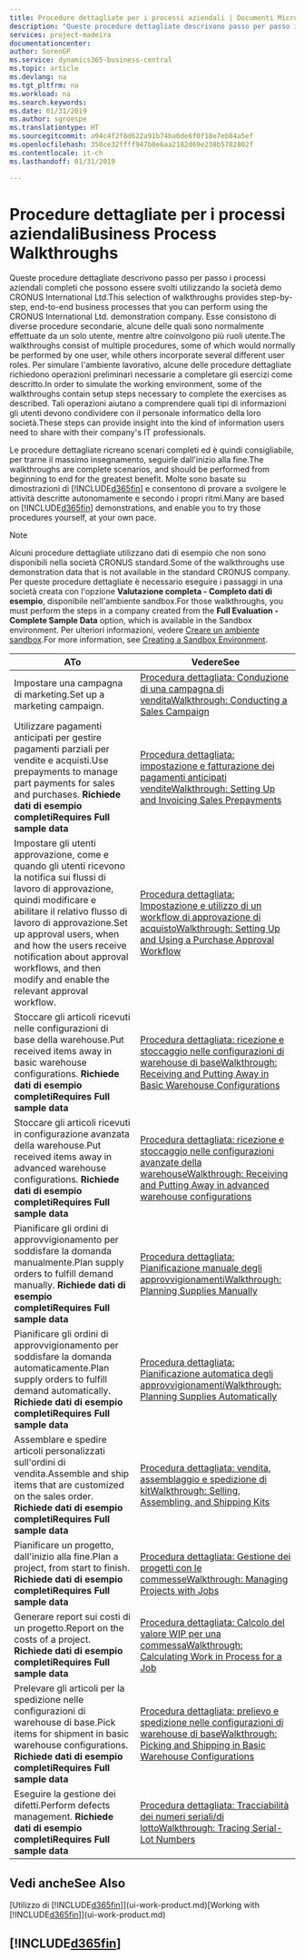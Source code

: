 ```yaml
---
title: Procedure dettagliate per i processi aziendali | Documenti Microsoft
description: "Queste procedure dettagliate descrivono passo per passo i processi aziendali completi che possono essere svolti utilizzando la società demo CRONUS International Ltd. Esse consistono di diverse procedure secondarie, alcune delle quali sono normalmente effettuate da un solo utente, mentre altre coinvolgono più ruoli utente. Per simulare l'ambiente lavorativo, alcune delle procedure dettagliate richiedono operazioni preliminari necessarie a completare gli esercizi come descritto. Tali operazioni aiutano a comprendere quali tipi di informazioni gli utenti devono condividere con il personale informatico della loro società."
services: project-madeira
documentationcenter: 
author: SorenGP
ms.service: dynamics365-business-central
ms.topic: article
ms.devlang: na
ms.tgt_pltfrm: na
ms.workload: na
ms.search.keywords: 
ms.date: 01/31/2019
ms.author: sgroespe
ms.translationtype: HT
ms.sourcegitcommit: a94c4f2f8d622a91b74ba0de6f0f18e7eb84a5ef
ms.openlocfilehash: 350ce32ffff947b8e6aa2182d69e238b5782802f
ms.contentlocale: it-ch
ms.lasthandoff: 01/31/2019

---
```

# <a name="business-process-walkthroughs"></a><span data-ttu-id="da342-106">Procedure dettagliate per i processi aziendali</span><span class="sxs-lookup"><span data-stu-id="da342-106">Business Process Walkthroughs</span></span>
<span data-ttu-id="da342-107">Queste procedure dettagliate descrivono passo per passo i processi aziendali completi che possono essere svolti utilizzando la società demo CRONUS International Ltd.</span><span class="sxs-lookup"><span data-stu-id="da342-107">This selection of walkthroughs provides step-by-step, end-to-end business processes that you can perform using the CRONUS International Ltd. demonstration company.</span></span> <span data-ttu-id="da342-108">Esse consistono di diverse procedure secondarie, alcune delle quali sono normalmente effettuate da un solo utente, mentre altre coinvolgono più ruoli utente.</span><span class="sxs-lookup"><span data-stu-id="da342-108">The walkthroughs consist of multiple procedures, some of which would normally be performed by one user, while others incorporate several different user roles.</span></span> <span data-ttu-id="da342-109">Per simulare l'ambiente lavorativo, alcune delle procedure dettagliate richiedono operazioni preliminari necessarie a completare gli esercizi come descritto.</span><span class="sxs-lookup"><span data-stu-id="da342-109">In order to simulate the working environment, some of the walkthroughs contain setup steps necessary to complete the exercises as described.</span></span> <span data-ttu-id="da342-110">Tali operazioni aiutano a comprendere quali tipi di informazioni gli utenti devono condividere con il personale informatico della loro società.</span><span class="sxs-lookup"><span data-stu-id="da342-110">These steps can provide insight into the kind of information users need to share with their company's IT professionals.</span></span>  

 <span data-ttu-id="da342-111">Le procedure dettagliate ricreano scenari completi ed è quindi consigliabile, per trarne il massimo insegnamento, seguirle dall'inizio alla fine.</span><span class="sxs-lookup"><span data-stu-id="da342-111">The walkthroughs are complete scenarios, and should be performed from beginning to end for the greatest benefit.</span></span> <span data-ttu-id="da342-112">Molte sono basate su dimostrazioni di [!INCLUDE[d365fin](includes/d365fin_md.md)] e consentono di provare a svolgere le attività descritte autonomamente e secondo i propri ritmi.</span><span class="sxs-lookup"><span data-stu-id="da342-112">Many are based on [!INCLUDE[d365fin](includes/d365fin_md.md)] demonstrations, and enable you to try those procedures yourself, at your own pace.</span></span>  

> [!NOTE]
> <span data-ttu-id="da342-113">Alcuni procedure dettagliate utilizzano dati di esempio che non sono disponibili nella società CRONUS standard.</span><span class="sxs-lookup"><span data-stu-id="da342-113">Some of the walkthroughs use demonstration data that is not available in the standard CRONUS company.</span></span> <span data-ttu-id="da342-114">Per queste procedure dettagliate è necessario eseguire i passaggi in una società creata con l'opzione **Valutazione completa - Completo dati di esempio**, disponibile nell'ambiente sandbox.</span><span class="sxs-lookup"><span data-stu-id="da342-114">For those walkthroughs, you must perform the steps in a company created from the **Full Evaluation - Complete Sample Data** option, which is available in the Sandbox environment.</span></span> <span data-ttu-id="da342-115">Per ulteriori informazioni, vedere [Creare un ambiente sandbox](across-how-create-sandbox-environment.md).</span><span class="sxs-lookup"><span data-stu-id="da342-115">For more information, see [Creating a Sandbox Environment](across-how-create-sandbox-environment.md).</span></span>

|<span data-ttu-id="da342-116">A</span><span class="sxs-lookup"><span data-stu-id="da342-116">To</span></span>|<span data-ttu-id="da342-117">Vedere</span><span class="sxs-lookup"><span data-stu-id="da342-117">See</span></span>|  
|--------|---------|  
|<span data-ttu-id="da342-118">Impostare una campagna di marketing.</span><span class="sxs-lookup"><span data-stu-id="da342-118">Set up a marketing campaign.</span></span>|[<span data-ttu-id="da342-119">Procedura dettagliata: Conduzione di una campagna di vendita</span><span class="sxs-lookup"><span data-stu-id="da342-119">Walkthrough: Conducting a Sales Campaign</span></span>](walkthrough-conducting-a-sales-campaign.md)|  
|<span data-ttu-id="da342-120">Utilizzare pagamenti anticipati per gestire pagamenti parziali per vendite e acquisti.</span><span class="sxs-lookup"><span data-stu-id="da342-120">Use prepayments to manage part payments for sales and purchases.</span></span> <span data-ttu-id="da342-121">**Richiede dati di esempio completi**</span><span class="sxs-lookup"><span data-stu-id="da342-121">**Requires Full sample data**</span></span> |[<span data-ttu-id="da342-122">Procedura dettagliata: impostazione e fatturazione dei pagamenti anticipati vendite</span><span class="sxs-lookup"><span data-stu-id="da342-122">Walkthrough: Setting Up and Invoicing Sales Prepayments</span></span>](walkthrough-setting-up-and-invoicing-sales-prepayments.md)|  
|<span data-ttu-id="da342-123">Impostare gli utenti approvazione, come e quando gli utenti ricevono la notifica sui flussi di lavoro di approvazione, quindi modificare e abilitare il relativo flusso di lavoro di approvazione.</span><span class="sxs-lookup"><span data-stu-id="da342-123">Set up approval users, when and how the users receive notification about approval workflows, and then modify and enable the relevant approval workflow.</span></span>|[<span data-ttu-id="da342-124">Procedura dettagliata: Impostazione e utilizzo di un workflow di approvazione di acquisto</span><span class="sxs-lookup"><span data-stu-id="da342-124">Walkthrough: Setting Up and Using a Purchase Approval Workflow</span></span>](walkthrough-setting-up-and-using-a-purchase-approval-workflow.md)|  
|<span data-ttu-id="da342-125">Stoccare gli articoli ricevuti nelle configurazioni di base della warehouse.</span><span class="sxs-lookup"><span data-stu-id="da342-125">Put received items away in basic warehouse configurations.</span></span> <span data-ttu-id="da342-126">**Richiede dati di esempio completi**</span><span class="sxs-lookup"><span data-stu-id="da342-126">**Requires Full sample data**</span></span>|[<span data-ttu-id="da342-127">Procedura dettagliata: ricezione e stoccaggio nelle configurazioni di warehouse di base</span><span class="sxs-lookup"><span data-stu-id="da342-127">Walkthrough: Receiving and Putting Away in Basic Warehouse Configurations</span></span>](walkthrough-receiving-and-putting-away-in-basic-warehousing.md)|  
|<span data-ttu-id="da342-128">Stoccare gli articoli ricevuti in configurazione avanzata della warehouse.</span><span class="sxs-lookup"><span data-stu-id="da342-128">Put received items away in advanced warehouse configurations.</span></span> <span data-ttu-id="da342-129">**Richiede dati di esempio completi**</span><span class="sxs-lookup"><span data-stu-id="da342-129">**Requires Full sample data**</span></span>|[<span data-ttu-id="da342-130">Procedura dettagliata: ricezione e stoccaggio nelle configurazioni avanzate della warehouse</span><span class="sxs-lookup"><span data-stu-id="da342-130">Walkthrough: Receiving and Putting Away in advanced warehouse configurations</span></span>](walkthrough-receiving-and-putting-away-in-advanced-warehousing.md)|  
|<span data-ttu-id="da342-131">Pianificare gli ordini di approvvigionamento per soddisfare la domanda manualmente.</span><span class="sxs-lookup"><span data-stu-id="da342-131">Plan supply orders to fulfill demand manually.</span></span> <span data-ttu-id="da342-132">**Richiede dati di esempio completi**</span><span class="sxs-lookup"><span data-stu-id="da342-132">**Requires Full sample data**</span></span>|[<span data-ttu-id="da342-133">Procedura dettagliata: Pianificazione manuale degli approvvigionamenti</span><span class="sxs-lookup"><span data-stu-id="da342-133">Walkthrough: Planning Supplies Manually</span></span>](walkthrough-planning-supplies-manually.md)|  
|<span data-ttu-id="da342-134">Pianificare gli ordini di approvvigionamento per soddisfare la domanda automaticamente.</span><span class="sxs-lookup"><span data-stu-id="da342-134">Plan supply orders to fulfill demand automatically.</span></span> <span data-ttu-id="da342-135">**Richiede dati di esempio completi**</span><span class="sxs-lookup"><span data-stu-id="da342-135">**Requires Full sample data**</span></span>|[<span data-ttu-id="da342-136">Procedura dettagliata: Pianificazione automatica degli approvvigionamenti</span><span class="sxs-lookup"><span data-stu-id="da342-136">Walkthrough: Planning Supplies Automatically</span></span>](walkthrough-planning-supplies-automatically.md)|  
|<span data-ttu-id="da342-137">Assemblare e spedire articoli personalizzati sull'ordini di vendita.</span><span class="sxs-lookup"><span data-stu-id="da342-137">Assemble and ship items that are customized on the sales order.</span></span> <span data-ttu-id="da342-138">**Richiede dati di esempio completi**</span><span class="sxs-lookup"><span data-stu-id="da342-138">**Requires Full sample data**</span></span>|[<span data-ttu-id="da342-139">Procedura dettagliata: vendita, assemblaggio e spedizione di kit</span><span class="sxs-lookup"><span data-stu-id="da342-139">Walkthrough: Selling, Assembling, and Shipping Kits</span></span>](walkthrough-selling-assembling-and-shipping-kits.md)|  
|<span data-ttu-id="da342-140">Pianificare un progetto, dall'inizio alla fine.</span><span class="sxs-lookup"><span data-stu-id="da342-140">Plan a project, from start to finish.</span></span> <span data-ttu-id="da342-141">**Richiede dati di esempio completi**</span><span class="sxs-lookup"><span data-stu-id="da342-141">**Requires Full sample data**</span></span>|[<span data-ttu-id="da342-142">Procedura dettagliata: Gestione dei progetti con le commesse</span><span class="sxs-lookup"><span data-stu-id="da342-142">Walkthrough: Managing Projects with Jobs</span></span>](walkthrough-managing-projects-with-jobs.md)|  
|<span data-ttu-id="da342-143">Generare report sui costi di un progetto.</span><span class="sxs-lookup"><span data-stu-id="da342-143">Report on the costs of a project.</span></span> <span data-ttu-id="da342-144">**Richiede dati di esempio completi**</span><span class="sxs-lookup"><span data-stu-id="da342-144">**Requires Full sample data**</span></span>|[<span data-ttu-id="da342-145">Procedura dettagliata: Calcolo del valore WIP per una commessa</span><span class="sxs-lookup"><span data-stu-id="da342-145">Walkthrough: Calculating Work in Process for a Job</span></span>](walkthrough-calculating-work-in-process-for-a-job.md)|  
|<span data-ttu-id="da342-146">Prelevare gli articoli per la spedizione nelle configurazioni di warehouse di base.</span><span class="sxs-lookup"><span data-stu-id="da342-146">Pick items for shipment in basic warehouse configurations.</span></span> <span data-ttu-id="da342-147">**Richiede dati di esempio completi**</span><span class="sxs-lookup"><span data-stu-id="da342-147">**Requires Full sample data**</span></span>|[<span data-ttu-id="da342-148">Procedura dettagliata: prelievo e spedizione nelle configurazioni di warehouse di base</span><span class="sxs-lookup"><span data-stu-id="da342-148">Walkthrough: Picking and Shipping in Basic Warehouse Configurations</span></span>](walkthrough-picking-and-shipping-in-basic-warehousing.md)|  
|<span data-ttu-id="da342-149">Eseguire la gestione dei difetti.</span><span class="sxs-lookup"><span data-stu-id="da342-149">Perform defects management.</span></span> <span data-ttu-id="da342-150">**Richiede dati di esempio completi**</span><span class="sxs-lookup"><span data-stu-id="da342-150">**Requires Full sample data**</span></span>|[<span data-ttu-id="da342-151">Procedura dettagliata: Tracciabilità dei numeri seriali/di lotto</span><span class="sxs-lookup"><span data-stu-id="da342-151">Walkthrough: Tracing Serial-Lot Numbers</span></span>](walkthrough-tracing-serial-lot-numbers.md)|  

## <a name="see-also"></a><span data-ttu-id="da342-152">Vedi anche</span><span class="sxs-lookup"><span data-stu-id="da342-152">See Also</span></span>
<span data-ttu-id="da342-153">[Utilizzo di [!INCLUDE[d365fin](includes/d365fin_md.md)]](ui-work-product.md)</span><span class="sxs-lookup"><span data-stu-id="da342-153">[Working with [!INCLUDE[d365fin](includes/d365fin_md.md)]](ui-work-product.md)</span></span>  

## [!INCLUDE[d365fin](includes/free_trial_md.md)]  

